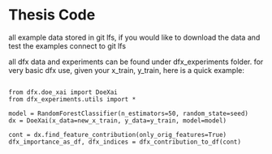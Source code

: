# Thesis Code

all example data stored in git lfs, if you would like to download the data and test the examples connect to git lfs

all dfx data and experiments can be found under dfx_experiments folder.
for very basic dfx use, given your x_train, y_train, here is a quick example:

```

from dfx.doe_xai import DoeXai
from dfx_experiments.utils import *

model = RandomForestClassifier(n_estimators=50, random_state=seed)
dx = DoeXai(x_data=new_x_train, y_data=y_train, model=model)

cont = dx.find_feature_contribution(only_orig_features=True)
dfx_importance_as_df, dfx_indices = dfx_contribution_to_df(cont) 

```